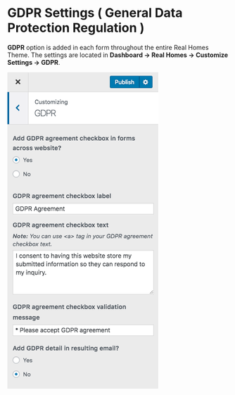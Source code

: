 # GDPR Settings ( General Data Protection Regulation )

**GDPR** option is added in each form throughout the entire Real Homes Theme. The settings are located in **Dashboard → Real Homes → Customize Settings → GDPR**.

![Real Homes Documentation - GDPR Settings](images/other-features/gdpr-settings.png)